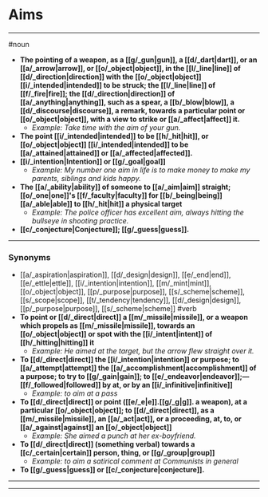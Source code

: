 # Aims
---
#noun
- **The pointing of a weapon, as a [[g/_gun|gun]], a [[d/_dart|dart]], or an [[a/_arrow|arrow]], or [[o/_object|object]], in the [[l/_line|line]] of [[d/_direction|direction]] with the [[o/_object|object]] [[i/_intended|intended]] to be struck; the [[l/_line|line]] of [[f/_fire|fire]]; the [[d/_direction|direction]] of [[a/_anything|anything]], such as a spear, a [[b/_blow|blow]], a [[d/_discourse|discourse]], a remark, towards a particular point or [[o/_object|object]], with a view to strike or [[a/_affect|affect]] it.**
	- _Example: Take time with the aim of your gun._
- **The point [[i/_intended|intended]] to be [[h/_hit|hit]], or [[o/_object|object]] [[i/_intended|intended]] to be [[a/_attained|attained]] or [[a/_affected|affected]].**
- **[[i/_intention|Intention]] or [[g/_goal|goal]]**
	- _Example: My number one aim in life is to make money to make my parents, siblings and kids happy._
- **The [[a/_ability|ability]] of someone to [[a/_aim|aim]] straight; [[o/_one|one]]'s [[f/_faculty|faculty]] for [[b/_being|being]] [[a/_able|able]] to [[h/_hit|hit]] a physical target**
	- _Example: The police officer has excellent aim, always hitting the bullseye in shooting practice._
- **[[c/_conjecture|Conjecture]]; [[g/_guess|guess]].**
---
### Synonyms
- [[a/_aspiration|aspiration]], [[d/_design|design]], [[e/_end|end]], [[e/_ettle|ettle]], [[i/_intention|intention]], [[m/_mint|mint]], [[o/_object|object]], [[p/_purpose|purpose]], [[s/_scheme|scheme]], [[s/_scope|scope]], [[t/_tendency|tendency]], [[d/_design|design]], [[p/_purpose|purpose]], [[s/_scheme|scheme]]
#verb
- **To point or [[d/_direct|direct]] a [[m/_missile|missile]], or a weapon which propels as [[m/_missile|missile]], towards an [[o/_object|object]] or spot with the [[i/_intent|intent]] of [[h/_hitting|hitting]] it**
	- _Example: He aimed at the target, but the arrow flew straight over it._
- **To [[d/_direct|direct]] the [[i/_intention|intention]] or purpose; to [[a/_attempt|attempt]] the [[a/_accomplishment|accomplishment]] of a purpose; to try to [[g/_gain|gain]]; to [[e/_endeavor|endeavor]];—[[f/_followed|followed]] by at, or by an [[i/_infinitive|infinitive]]**
	- _Example: to aim at a pass_
- **To [[d/_direct|direct]] or point ([[e/_e|e]].[[g/_g|g]]. a weapon), at a particular [[o/_object|object]]; to [[d/_direct|direct]], as a [[m/_missile|missile]], an [[a/_act|act]], or a proceeding, at, to, or [[a/_against|against]] an [[o/_object|object]]**
	- _Example: She aimed a punch at her ex-boyfriend._
- **To [[d/_direct|direct]] (something verbal) towards a [[c/_certain|certain]] person, thing, or [[g/_group|group]]**
	- _Example: to aim a satirical comment at Communists in general_
- **To [[g/_guess|guess]] or [[c/_conjecture|conjecture]].**
---
---
